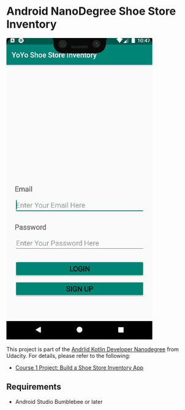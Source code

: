 # Android NanoDegree Shoe Store Inventory
![](screenshots/completed_android_kotlin_developer_nanodegree_projects_01.gif)

This project is part of the [Andrlid Kotlin Developer Nanodegree](https://vtsen.hashnode.dev/is-it-worth-to-pay-for-android-kotlin-developer-nanodegree) from Udacity. For details, please refer to the following:
- [Course 1 Project: Build a Shoe Store Inventory App](https://vtsen.hashnode.dev/android-kotlin-developer-nanodegree-projects-review#heading-course-1-project-build-a-shoe-store-inventory-app)

## Requirements
- Android Studio Bumblebee or later
